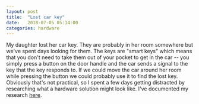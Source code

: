 ```yaml
---
layout: post
title:  "Lost car key"
date:   2018-07-05 05:14:00
categories: hardware
---
```


My daughter lost her car key. They are probably in her room somewhere but we've spent days looking for them. The keys are "smart keys" which means that you don't need to take them out of your pocket to get in the car -- you simply press a button on the door handle and the car sends a signal to the key that the key responds to. If we could move the car around her room while pressing the button we could probably use it to find the lost key. Obviously that's not practical, so I spent a few days getting distracted by researching what a hardware solution might look like. I've documented my research [here](https://github.com/brettle/smartkeyfinder).
